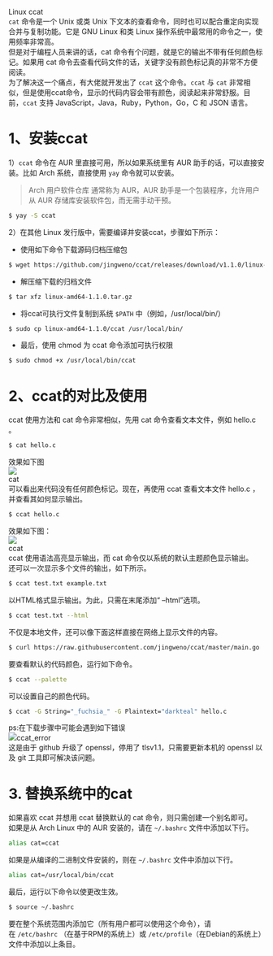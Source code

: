 Linux ccat <br />`cat` 命令是一个 Unix 或类 Unix 下文本的查看命令，同时也可以配合重定向实现合并与复制功能。它是 GNU Linux 和类 Linux 操作系统中最常用的命令之一，使用频率非常高。<br />但是对于编程人员来讲的话，cat 命令有个问题，就是它的输出不带有任何颜色标记。如果用 cat 命令去查看代码文件的话，关键字没有颜色标记真的非常不方便阅读。<br />为了解决这一个痛点，有大佬就开发出了 `ccat` 这个命令。`ccat` 与 `cat` 非常相似，但是使用ccat命令，显示的代码内容会带有颜色，阅读起来非常舒服。目前，`ccat` 支持 JavaScript，Java，Ruby，Python，Go，C 和 JSON 语言。
<a name="KNRqM"></a>
# 1、安装ccat
1）`ccat` 命令在 AUR 里直接可用，所以如果系统里有 AUR 助手的话，可以直接安装。比如 Arch 系统，直接使用 `yay` 命令就可以安装。
> Arch 用户软件仓库 通常称为 AUR，AUR 助手是一个包装程序，允许用户从 AUR 存储库安装软件包，而无需手动干预。

```bash
$ yay -S ccat
```
2）在其他 Linux 发行版中，需要编译并安装ccat，步骤如下所示：

- 使用如下命令下载源码归档压缩包
```bash
$ wget https://github.com/jingweno/ccat/releases/download/v1.1.0/linux-amd64-1.1.0.tar.gz
```

- 解压缩下载的归档文件
```bash
$ tar xfz linux-amd64-1.1.0.tar.gz
```

- 将ccat可执行文件复制到系统 `$PATH` 中（例如，/usr/local/bin/）
```bash
$ sudo cp linux-amd64-1.1.0/ccat /usr/local/bin/
```

- 最后，使用 chmod 为 ccat 命令添加可执行权限
```bash
$ sudo chmod +x /usr/local/bin/ccat
```
<a name="03NmI"></a>
# 2、ccat的对比及使用
ccat 使用方法和 cat 命令非常相似，先用 cat 命令查看文本文件，例如 hello.c 。
```bash
$ cat hello.c
```
效果如下图<br />![](https://cdn.nlark.com/yuque/0/2020/png/396745/1595386816556-a9f56fce-78e4-407b-8c7c-cce29a73d402.png#align=left&display=inline&height=211&originHeight=211&originWidth=321&size=0&status=done&style=none&width=321)<br />cat<br />可以看出来代码没有任何颜色标记。现在，再使用 ccat 查看文本文件 hello.c ，并查看其如何显示输出。
```bash
$ ccat hello.c
```
效果如下图：<br />![](https://cdn.nlark.com/yuque/0/2020/png/396745/1595386816612-8300972a-cfdc-4087-9f81-508efcc8ed2e.png#align=left&display=inline&height=213&originHeight=213&originWidth=343&size=0&status=done&style=none&width=343)<br />ccat<br />ccat 使用语法高亮显示输出，而 cat 命令仅以系统的默认主题颜色显示输出。<br />还可以一次显示多个文件的输出，如下所示。
```bash
$ ccat test.txt example.txt
```
以HTML格式显示输出。为此，只需在末尾添加“ –html”选项。
```bash
$ ccat test.txt --html
```
不仅是本地文件，还可以像下面这样直接在网络上显示文件的内容。
```bash
$ curl https://raw.githubusercontent.com/jingweno/ccat/master/main.go | ccat
```
要查看默认的代码颜色，运行如下命令。
```bash
$ ccat --palette
```
可以设置自己的颜色代码。
```bash
$ ccat -G String="_fuchsia_" -G Plaintext="darkteal" hello.c
```
ps:在下载步骤中可能会遇到如下错误<br />![](https://cdn.nlark.com/yuque/0/2020/png/396745/1595386816573-373ee808-0566-468f-8dee-7601efe071eb.png#align=left&display=inline&height=96&originHeight=96&originWidth=724&size=0&status=done&style=none&width=724)ccat_error<br />这是由于 github 升级了 openssl，停用了 tlsv1.1，只需要更新本机的 openssl 以及 git 工具即可解决该问题。
<a name="0KzD2"></a>
# 3. 替换系统中的cat
如果喜欢 ccat 并想用 ccat 替换默认的 cat 命令，则只需创建一个别名即可。<br />如果是从 Arch Linux 中的 AUR 安装的，请在 `~/.bashrc` 文件中添加以下行。
```bash
alias cat=ccat
```
如果是从编译的二进制文件安装的，则在 `~/.bashrc` 文件中添加以下行。
```bash
alias cat=/usr/local/bin/ccat
```
最后，运行以下命令以使更改生效。
```bash
$ source ~/.bashrc
```
要在整个系统范围内添加它（所有用户都可以使用这个命令），请在 `/etc/bashrc` （在基于RPM的系统上）或 `/etc/profile`（在Debian的系统上）文件中添加以上条目。

